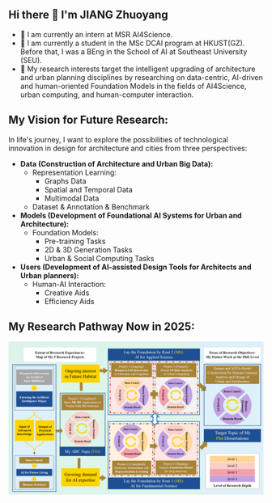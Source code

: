 ## Hi there 👋 I'm JIANG Zhuoyang
- 🔭 I am currently an intern at MSR AI4Science.
- 🌱 I am currently a student in the MSc DCAI program at HKUST(GZ). Before that, I was a BEng in the School of AI at Southeast University (SEU).
- 🤔 My research interests target the intelligent upgrading of architecture and urban planning disciplines by researching on data-centric, AI-driven and human-oriented Foundation Models in the fields of AI4Science, urban computing, and human-computer interaction.

## My Vision for Future Research:
In life's journey, I want to explore the possibilities of technological innovation in design for architecture and cities from three perspectives:
- **Data (Construction of Architecture and Urban Big Data):**
  - Representation Learning:
    - Graphs Data
    - Spatial and Temporal Data
    - Multimodal Data
  - Dataset & Annotation & Benchmark
- **Models (Development of Foundational AI Systems for Urban and Architecture):**
  - Foundation Models:
    - Pre-training Tasks
    - 2D & 3D Generation Tasks
    - Urban & Social Computing Tasks
- **Users (Development of AI-assisted Design Tools for Architects and Urban planners):**
  - Human-AI Interaction:
    - Creative Aids
    - Efficiency Aids

## My Research Pathway Now in 2025:
![My Research Pathway Now in 2025](https://github.com/Jonarck/Jonarck/blob/main/Research%20Pathway.png)
